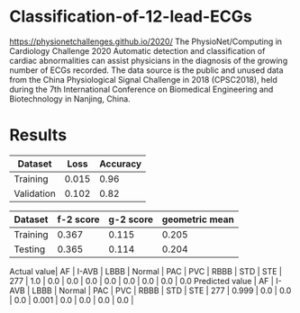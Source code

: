 # Classification-of-12-lead-ECGs
https://physionetchallenges.github.io/2020/
The PhysioNet/Computing in Cardiology Challenge 2020
Automatic detection and classification of cardiac abnormalities can assist physicians in the diagnosis of the growing number of ECGs recorded.
The data source is the public and unused data from the China Physiological Signal Challenge in 2018 (CPSC2018), held during the 7th International Conference on Biomedical Engineering and Biotechnology in Nanjing, China.


# Results


Dataset| Loss | Accuracy |
--- | --- | --- | 
Training  | 0.015 | 0.96 |
Validation  | 0.102 | 0.82 |


Dataset | f-2 score  | g-2 score | geometric mean |
--- | --- | --- | --- | 
Training  | 0.367 | 0.115 |  0.205 | 
Testing  | 0.365 | 0.114 |  0.204 |


Actual value| AF | I-AVB | LBBB | Normal | PAC | PVC | RBBB | STD | STE |
277 | 1.0  |  0.0 |  0.0  | 0.0 | 0.0 | 0.0  | 0.0 | 0.0 | 0.0
Predicted value | AF | I-AVB | LBBB | Normal | PAC | PVC | RBBB | STD | STE |
277 | 0.999 | 0.0 | 0.0  | 0.0 | 0.001 | 0.0 | 0.0 | 0.0 | 0.0 |
